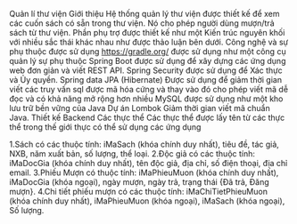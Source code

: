 Quản  lí thư viện
Giới thiệu
Hệ thống quản lý thư viện được thiết kế để xem các cuốn sách có sẵn trong thư viện. Nó cho phép người dùng mượn/trả sách từ thư viện. Phần phụ trợ được thiết kế như một Kiến trúc nguyên khối với nhiều sắc thái khác nhau như được thảo luận bên dưới.
Công nghệ và sự phụ thuộc được sử dụng
https://gradle.org/ được sử dụng như một công cụ quản lý sự phụ thuộc
Spring Boot được sử dụng để xây dựng các ứng dụng web đơn giản và viết REST API.
Spring Security được sử dụng để Xác thực và Ủy quyền.
Spring data JPA (Hibernate) Được sử dụng để giảm thời gian viết các truy vấn sql được mã hóa cứng và thay vào đó cho phép viết mã dễ đọc và có khả năng mở rộng hơn nhiều
MySQL được sử dụng như một kho lưu trữ bền vững của Java
Dự án Lombok Giảm thời gian viết mã chuẩn Java.
Thiết kế Backend
Các thực thể
Các thực thể được lấy tên từ các thực thể trong thế giới thực có thể sử dụng các ứng dụng

1.Sách có các thuộc tính:
iMaSach (khóa chính duy nhất), tiêu đề, tác giả, NXB, năm xuất bản, số lượng, thể loại.
2.Độc giả có các thuộc tính:
iMaDocGia (khóa chính duy nhất), tên độc giả, địa chỉ, số điện thoại, địa chỉ email.
3.Phiếu Mượn có thuộc tính:
iMaPhieuMuon (khóa chính duy nhất), iMaDocGia (khóa ngoại), ngày mượn, ngày trả, trạng thái {Đã trả, Đăng mượn}.
4.Chi tiết phiếu mượn có các thuộc tính:
iMaChiTietPhieuMuon (khóa chính duy nhất), iMaPhieuMuon (khóa ngoại), iMaSach (khóa ngoại), Số lượng.
